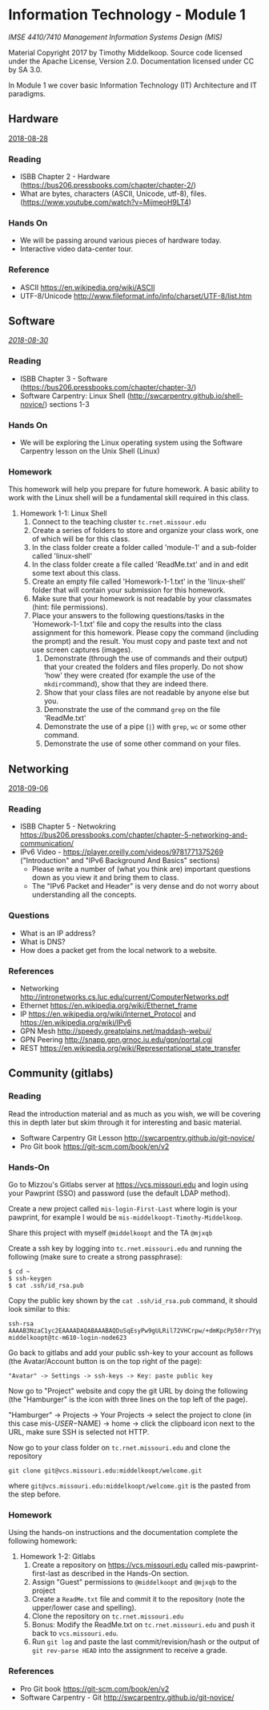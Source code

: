 # Information Technology - Module 1

*IMSE 4410/7410 Management Information Systems Design (MIS)*

Material Copyright 2017 by Timothy Middelkoop.
Source code licensed under the Apache License, Version 2.0. 
Documentation licensed under CC by SA 3.0.

In Module 1 we cover basic Information Technology (IT) Architecture and IT paradigms.

## Hardware 
[2018-08-28](#hardware)

### Reading
 * ISBB Chapter 2 - Hardware (https://bus206.pressbooks.com/chapter/chapter-2/)
 * What are bytes, characters (ASCII, Unicode, utf-8), files. (https://www.youtube.com/watch?v=MijmeoH9LT4)

### Hands On
 * We will be passing around various pieces of hardware today.
 * Interactive video data-center tour.

### Reference
 * ASCII https://en.wikipedia.org/wiki/ASCII
 * UTF-8/Unicode http://www.fileformat.info/info/charset/UTF-8/list.htm

## Software
*[2018-08-30](#software)*

### Reading
 * ISBB Chapter 3 - Software (https://bus206.pressbooks.com/chapter/chapter-3/)
 * Software Carpentry: Linux Shell (http://swcarpentry.github.io/shell-novice/) sections 1-3

### Hands On
 * We will be exploring the Linux operating system using the Software Carpentry lesson on the Unix Shell (Linux)

### Homework
  This homework will help you prepare for future homework.  A basic ability to work with the Linux shell will be a fundamental skill required in this class.
  
  1. Homework 1-1: Linux Shell
     1. Connect to the teaching cluster `tc.rnet.missour.edu`
     2. Create a series of folders to store and organize your class work, one of which will be for this class.
     3. In the class folder create a folder called 'module-1' and a sub-folder called 'linux-shell'
     4. In the class folder create a file called 'ReadMe.txt' and in and edit some text about this class.
     5. Create an empty file called 'Homework-1-1.txt' in the 'linux-shell' folder that will contain your submission for this homework.
     6. Make sure that your homework is not readable by your classmates (hint: file permissions).
     7. Place your answers to the following questions/tasks in the 'Homework-1-1.txt' file and copy the results into the class assignment for this homework.  Please copy the command (including the prompt) and the result.  You must copy and paste text and not use screen captures (images).
        1. Demonstrate (through the use of commands and their output) that your created the folders and files properly. Do not show 'how' they were created (for example the use of the `mkdir`command), show that they are indeed there.
        2. Show that your class files are not readable by anyone else but you.
        3. Demonstrate the use of the command `grep` on the file 'ReadMe.txt'
        4. Demonstrate the use of a pipe (`|`) with `grep`, `wc` or some other command.
        6. Demonstrate the use of some other command on your files.


## Networking
[2018-09-06](#networking)

### Reading
 * ISBB Chapter 5 - Netwokring https://bus206.pressbooks.com/chapter/chapter-5-networking-and-communication/ 
 * IPv6 Video - https://player.oreilly.com/videos/9781771375269 ("Introduction" and "IPv6 Background And Basics" sections)
   * Please write a number of (what you think are) important questions down as you view it and bring them to class.
   * The "IPv6 Packet and Header" is very dense and do not worry about understanding all the concepts.

### Questions
 * What is an IP address?
 * What is DNS?
 * How does a packet get from the local network to a website.

### References
 * Networking http://intronetworks.cs.luc.edu/current/ComputerNetworks.pdf
 * Ethernet https://en.wikipedia.org/wiki/Ethernet_frame
 * IP https://en.wikipedia.org/wiki/Internet_Protocol and https://en.wikipedia.org/wiki/IPv6
 * GPN Mesh http://speedy.greatplains.net/maddash-webui/
 * GPN Peering http://snapp.gpn.grnoc.iu.edu/gpn/portal.cgi
 * REST https://en.wikipedia.org/wiki/Representational_state_transfer

## Community (gitlabs)

### Reading
Read the introduction material and as much as you wish, we will be covering this in depth later but skim through it for interesting and basic material.
 * Software Carpentry Git Lesson http://swcarpentry.github.io/git-novice/ 
 * Pro Git book https://git-scm.com/book/en/v2

### Hands-On 

Go to Mizzou's Gitlabs server at https://vcs.missouri.edu and login using your Pawprint (SSO) and password (use the default LDAP method).

Create a new project called `mis-login-First-Last` where login is your pawprint, for example I would be `mis-middelkoopt-Timothy-Middelkoop`.

Share this project with myself `@middelkoopt` and the TA `@mjxqb`

Create a ssh key by logging into `tc.rnet.missouri.edu` and running the following (make sure to create a strong passphrase):

```
$ cd ~
$ ssh-keygen
$ cat .ssh/id_rsa.pub
```

Copy the public key shown by the `cat .ssh/id_rsa.pub` command, it should look similar to this:

```
ssh-rsa AAAAB3NzaC1yc2EAAAADAQABAAABAQDuSqEsyPw9gULRil72VHCrpw/+dmKpcPp50rr7YypK95T4US7eiwOqX0VJANKde77MjAy7+rgbjNJDbO6V3VLSJxOlUWS4Vj7wBF1j/u7EUnjdp2mMMHA2zu7sIwbjp+tjt44MYxK1P/RbB1sXwwIOUvxOZjG1uKsO/Xze6GX3l2pxkb+aDiZ+i8JZdnwC9+0ZFwUVBhcXO90IHapz1rppTFO9K1LRJtj/aiSOcD2E0mphLLDD7Z5l9EDK0tijYz/fB2F0lUFlF1isjKAGkW+Uq5CzsMDtfXWG5skaEKMf2ujMDGEenHZ3662tN2XfVc/I6NOGFGZ9QH+jLmV7JhCl middelkoopt@tc-m610-login-node623
```

Go back to gitlabs and add your public ssh-key to your account as follows (the Avatar/Account button is on the top right of the page):

```
"Avatar" -> Settings -> ssh-keys -> Key: paste public key
```

Now go to "Project" website and copy the git URL by doing the following (the "Hamburger" is the icon with three lines on the top left of the page).

"Hamburger" -> Projects -> Your Projects -> select the project to
clone (in this case mis-$USER-$NAME) -> home -> click the clipboard
icon next to the URL, make sure SSH is selected not HTTP.

Now go to your class folder on `tc.rnet.missouri.edu` and clone the repository
```
git clone git@vcs.missouri.edu:middelkoopt/welcome.git
```
where `git@vcs.missouri.edu:middelkoopt/welcome.git` is the pasted from the step before.


### Homework
Using the hands-on instructions and the documentation complete the following homework:

 1. Homework 1-2: Gitlabs
    1. Create a repository on https://vcs.missouri.edu called mis-pawprint-first-last as described in the Hands-On section.
    2. Assign "Guest" permissions to `@middelkoopt` and `@mjxqb` to the project
    3. Create a `ReadMe.txt` file and commit it to the repository (note the upper/lower case and spelling).
    4. Clone the repository on `tc.rnet.missouri.edu`
    5. Bonus: Modify the ReadMe.txt on `tc.rnet.missouri.edu` and push it back to `vcs.missouri.edu`.
	6. Run `git log` and paste the last commit/revision/hash or the output of `git rev-parse HEAD` into the assignment to receive a grade.

### References
 * Pro Git book https://git-scm.com/book/en/v2
 * Software Carpentry - Git  http://swcarpentry.github.io/git-novice/
